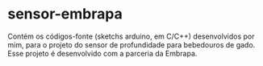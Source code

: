 # sensor-embrapa
Contém os códigos-fonte (sketchs arduino, em C/C++) desenvolvidos por mim, para o projeto do sensor de profundidade para bebedouros de gado. Esse projeto é desenvolvido com a parceria da Embrapa. 
